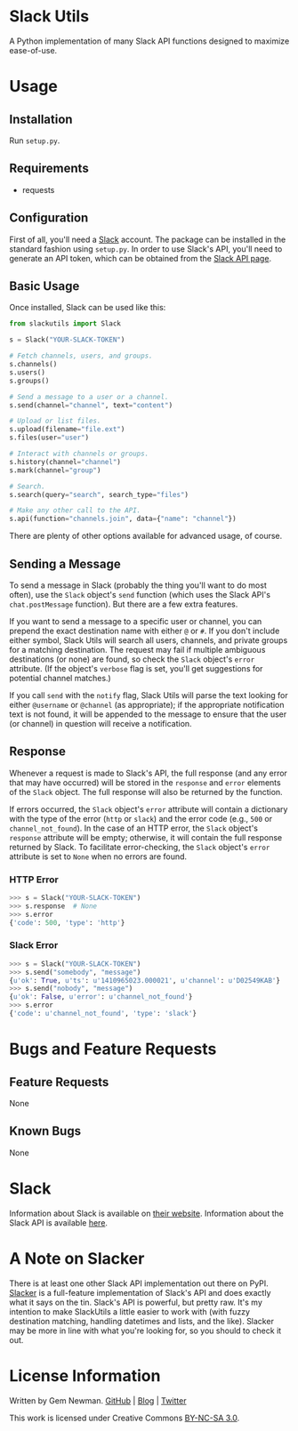 Slack Utils
===========

A Python implementation of many Slack API functions designed to maximize ease-of-use.

Usage
=====

Installation
------------

Run `setup.py`.

Requirements
------------

* requests

Configuration
-------------

First of all, you'll need a [Slack](http://www.slack.com) account. The package can be installed in the standard fashion using `setup.py`. In order to use Slack's API, you'll need to generate an API token, which can be obtained from the [Slack API page](http://api.slack.com).

Basic Usage
-----------

Once installed, Slack can be used like this:

```python
from slackutils import Slack

s = Slack("YOUR-SLACK-TOKEN")

# Fetch channels, users, and groups.
s.channels()
s.users()
s.groups()

# Send a message to a user or a channel.
s.send(channel="channel", text="content")

# Upload or list files.
s.upload(filename="file.ext")
s.files(user="user")

# Interact with channels or groups.
s.history(channel="channel")
s.mark(channel="group")

# Search.
s.search(query="search", search_type="files")

# Make any other call to the API.
s.api(function="channels.join", data={"name": "channel"})
```

There are plenty of other options available for advanced usage, of course.

Sending a Message
-----------------

To send a message in Slack (probably the thing you'll want to do most often), use the `Slack` object's `send` function (which uses the Slack API's `chat.postMessage` function). But there are a few extra features.

If you want to send a message to a specific user or channel, you can prepend the exact destination name with either `@` or `#`. If you don't include either symbol, Slack Utils will search all users, channels, and private groups for a matching destination. The request may fail if multiple ambiguous destinations (or none) are found, so check the `Slack` object's `error` attribute. (If the object's `verbose` flag is set, you'll get suggestions for potential channel matches.)

If you call `send` with the `notify` flag, Slack Utils will parse the text looking for either `@username` or `@channel` (as appropriate); if the appropriate notification text is not found, it will be appended to the message to ensure that the user (or channel) in question will receive a notification.

Response
--------

Whenever a request is made to Slack's API, the full response (and any error that may have occurred) will be stored in the `response` and `error` elements of the `Slack` object. The full response will also be returned by the function.

If errors occurred, the `Slack` object's `error` attribute will contain a dictionary with the type of the error (`http` or `slack`) and the error code (e.g., `500` or `channel_not_found`). In the case of an HTTP error, the `Slack` object's `response` attribute will be empty; otherwise, it will contain the full response returned by Slack. To facilitate error-checking, the `Slack` object's `error` attribute is set to `None` when no errors are found.

### HTTP Error

```python
>>> s = Slack("YOUR-SLACK-TOKEN")
>>> s.response	# None
>>> s.error
{'code': 500, 'type': 'http'}
```

### Slack Error

```python
>>> s = Slack("YOUR-SLACK-TOKEN")
>>> s.send("somebody", "message")
{u'ok': True, u'ts': u'1410965023.000021', u'channel': u'D02549KAB'}
>>> s.send("nobody", "message")
{u'ok': False, u'error': u'channel_not_found'}
>>> s.error
{'code': u'channel_not_found', 'type': 'slack'}
```

Bugs and Feature Requests
=========================

Feature Requests
----------------

None

Known Bugs
----------

None

Slack
=====

Information about Slack is available on [their website](http://www.slack.com). Information about the Slack API is available [here](http://api.slack.com).

A Note on Slacker
=================

There is at least one other Slack API implementation out there on PyPI. [Slacker](https://pypi.python.org/pypi/slacker/0.3.3) is a full-feature implementation of Slack's API and does exactly what it says on the tin. Slack's API is powerful, but pretty raw. It's my intention to make SlackUtils a little easier to work with (with fuzzy destination matching, handling datetimes and lists, and the like). Slacker may be more in line with what you're looking for, so you should to check it out.

License Information
===================

Written by Gem Newman. [GitHub](https://github.com/spurll/) | [Blog](http://www.startleddisbelief.com) | [Twitter](https://twitter.com/spurll)

This work is licensed under Creative Commons [BY-NC-SA 3.0](https://creativecommons.org/licenses/by-nc-sa/3.0/).

